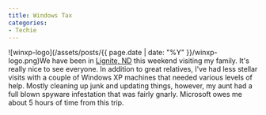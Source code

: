```yaml
---
title: Windows Tax
categories:
- Techie
---
```


![winxp-logo](/assets/posts/{{ page.date | date: "%Y" }}/winxp-logo.png)We have been in [Lignite, ND](http://maps.google.com/maps?f=q&source=s_q&hl=en&geocode=&q=lignite,+nd&sll=44.90482,-93.438463&sspn=0.008997,0.017509&ie=UTF8&ll=48.877361,-102.564926&spn=0.26734,0.560303&t=h&z=11) this weekend visiting my family. It's really nice to see everyone. In addition to great relatives, I've had less stellar visits with a couple of Windows XP machines that needed various levels of help. Mostly cleaning up junk and updating things, however, my aunt had a full blown spyware infestation that was fairly gnarly. Microsoft owes me about 5 hours of time from this trip.
